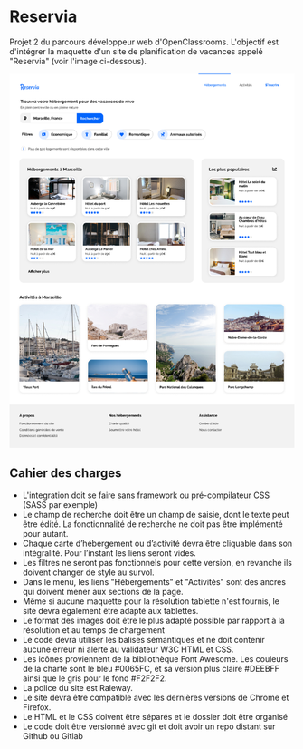 # Reservia
Projet 2 du parcours développeur web d'OpenClassrooms. L'objectif est d'intégrer la maquette d'un site de planification de vacances appelé "Reservia" (voir l'image ci-dessous).

![maquette web reservia](./images/desktop.png)

## Cahier des charges
- L'integration doit se faire sans framework ou pré-compilateur CSS (SASS par exemple)
- Le champ de recherche doit être un champ de saisie, dont le texte peut être édité. La fonctionnalité de recherche ne doit pas être implémenté pour autant.
- Chaque carte d’hébergement ou d’activité devra être cliquable dans son intégralité. Pour l’instant les liens seront vides.
- Les filtres ne seront pas fonctionnels pour cette version, en revanche ils doivent changer de style au survol.
- Dans le menu, les liens "Hébergements" et "Activités" sont des ancres qui doivent mener aux sections de la page.
- Même si aucune maquette pour la résolution tablette n'est fournis, le site devra également être adapté aux tablettes.
- Le format des images doit être le plus adapté possible par rapport à la résolution et au temps de chargement
- Le code devra utiliser les balises sémantiques et ne doit contenir aucune erreur ni alerte au validateur W3C HTML et CSS.
- Les icônes proviennent de la bibliothèque Font Awesome. Les couleurs de la charte sont le bleu #0065FC, et sa version plus claire #DEEBFF ainsi que le gris pour le fond #F2F2F2.
- La police du site est Raleway.
- Le site devra être compatible avec les dernières versions de Chrome et Firefox.
- Le HTML et le CSS doivent être séparés et le dossier doit être organisé
- Le code doit être versionné avec git et doit avoir un repo distant sur Github ou Gitlab